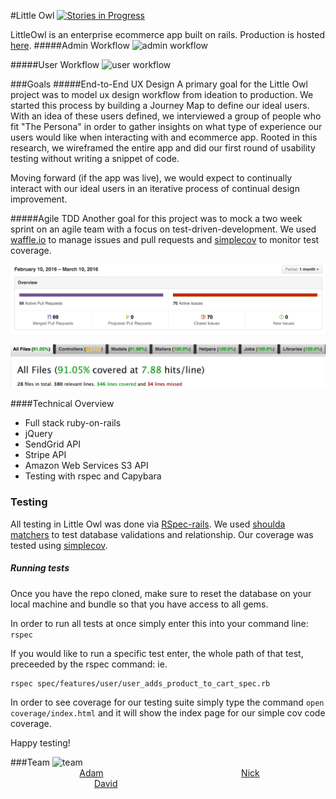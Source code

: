 #Little Owl
[![Stories in Progress](https://badge.waffle.io/weilandia/little_owl.png?label=Ready)](http://waffle.io/weilandia/little_owl.io)

LittleOwl is an enterprise ecommerce app built on rails.  Production is hosted [here](http://tiwizard.com/downloads/fall-down/).
#####Admin Workflow
 ![admin workflow](app/assets/images/admin_workflow.gif)
 
#####User Workflow
 ![user workflow](app/assets/images/user_workflow.gif)
 

###Goals
#####End-to-End UX Design
A primary goal for the Little Owl project was to model ux design workflow from ideation to production.  We started this process by building a Journey Map to define our ideal users. With an idea of these users defined, we interviewed a group of people who fit "The Persona" in order to gather insights on what type of experience our users would like when interacting with and ecommerce app. Rooted in this research, we wireframed the entire app and did our first round of usability testing without writing a snippet of code.

Moving forward (if the app was live), we would expect to continually interact with our ideal users in an iterative process of continual design improvement.

#####Agile TDD
Another goal for this project was to mock a two week sprint on an agile team with a focus on test-driven-development. We used [waffle.io](https://waffle.io/) to manage issues and pull requests and [simplecov](https://github.com/colszowka/simplecov) to monitor test coverage.

![agile stats](app/assets/images/agile_tdd.png)

![test coverage](app/assets/images/code_coverage_for_little_owl.png)

####Technical Overview
* Full stack ruby-on-rails
* jQuery
* SendGrid API
* Stripe API
* Amazon Web Services S3 API
* Testing with rspec and Capybara

### Testing
All testing in Little Owl was done via [RSpec-rails](https://github.com/rspec/rspec-rails).  We used [shoulda matchers](https://github.com/thoughtbot/shoulda-matchers) to test database validations and relationship.  Our coverage was tested using [simplecov](https://github.com/colszowka/simplecov).
##### Running tests
Once you have the repo cloned, make sure to reset the database on your local machine and bundle so that you have access to all gems.

In order to run all tests at once simply enter this into your command line: `rspec`

If you would like to run a specific test enter, the whole path of that test, preceeded by the rspec command: ie. 

```
rspec spec/features/user/user_adds_product_to_cart_spec.rb
```

In order to see coverage for our testing suite simply type the command `open coverage/index.html` and it will show the index page for our simple cov code coverage. 

Happy testing!

###Team
![team](app/assets/images/team.png)
&nbsp;&nbsp;&nbsp;&nbsp;&nbsp;&nbsp;&nbsp;&nbsp;&nbsp;&nbsp;&nbsp;&nbsp;&nbsp;&nbsp;&nbsp;&nbsp;&nbsp;&nbsp;&nbsp;&nbsp;&nbsp;&nbsp;&nbsp;&nbsp;&nbsp;&nbsp;&nbsp;&nbsp;[Adam](https://github.com/adamhundley)&nbsp;&nbsp;&nbsp;&nbsp;&nbsp;&nbsp;&nbsp;&nbsp;&nbsp;&nbsp;&nbsp;&nbsp;&nbsp;&nbsp;&nbsp;&nbsp;&nbsp;&nbsp;&nbsp;&nbsp;&nbsp;&nbsp;&nbsp;&nbsp;&nbsp;&nbsp;&nbsp;&nbsp;&nbsp;&nbsp;&nbsp;&nbsp;&nbsp;&nbsp;&nbsp;&nbsp;&nbsp;&nbsp;&nbsp;&nbsp;&nbsp;&nbsp;&nbsp;&nbsp;&nbsp;&nbsp;&nbsp;&nbsp;&nbsp;&nbsp;&nbsp;&nbsp;&nbsp;&nbsp;&nbsp;&nbsp;[Nick](https://github.com/weilandia)&nbsp;&nbsp;&nbsp;&nbsp;&nbsp;&nbsp;&nbsp;&nbsp;&nbsp;&nbsp;&nbsp;&nbsp;&nbsp;&nbsp;&nbsp;&nbsp;&nbsp;&nbsp;&nbsp;&nbsp;&nbsp;&nbsp;&nbsp;&nbsp;&nbsp;&nbsp;&nbsp;&nbsp;&nbsp;&nbsp;&nbsp;&nbsp;&nbsp;&nbsp;&nbsp;&nbsp;&nbsp;&nbsp;&nbsp;&nbsp;&nbsp;&nbsp;&nbsp;&nbsp;&nbsp;&nbsp;&nbsp;&nbsp;&nbsp;&nbsp;&nbsp;&nbsp;&nbsp;&nbsp;&nbsp;&nbsp;&nbsp;&nbsp;&nbsp;&nbsp;[David](https://github.com/damwhit)
